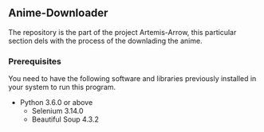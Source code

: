 ## Anime-Downloader

The repository is the part of the project Artemis-Arrow, this particular section dels with the process of the downlading the anime.

### Prerequisites
 You need to have the following software and libraries previously installed in your system to run this program.
 * Python 3.6.0 or above
      - Selenium 3.14.0
      - Beautiful Soup 4.3.2
      

      
